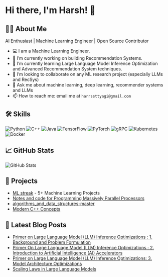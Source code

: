 # Hi there, I'm Harsh! 👋 

## 🧑‍💻 About Me
AI Enthusiast | Machine Learning Engineer | Open Source Contributor

- 💻 I am a Machine Learning Engineer.
- 🔭 I’m currently working on building Recommendation Systems.
- 🌱 I’m currently learning Large Language Model Inference Optimization and Advanced Recommendation System techniques.
- 👯 I’m looking to collaborate on any ML research project (especially LLMs and RecSys)
- 💬 Ask me about machine learning, deep learning, recommender systems and LLMs
- 📫 How to reach me: email me at `harrssttyagi@gmail.com`




## 🛠 Skills

![Python](https://img.shields.io/badge/Python-3776AB?style=for-the-badge&logo=python&logoColor=white)
![C++](https://img.shields.io/badge/C++-00599C?style=for-the-badge&logo=cplusplus&logoColor=white)
![Java](https://img.shields.io/badge/Java-007396?style=for-the-badge&logo=java&logoColor=white)
![TensorFlow](https://img.shields.io/badge/TensorFlow-FF6F00?style=for-the-badge&logo=tensorflow&logoColor=white)
![PyTorch](https://img.shields.io/badge/PyTorch-EE4C2C?style=for-the-badge&logo=pytorch&logoColor=white)
![gRPC](https://img.shields.io/badge/gRPC-0078D7?style=for-the-badge&logo=grpc&logoColor=white)
![Kubernetes](https://img.shields.io/badge/Kubernetes-326CE5?style=for-the-badge&logo=kubernetes&logoColor=white)
![Docker](https://img.shields.io/badge/Docker-2496ED?style=for-the-badge&logo=docker&logoColor=white)


## 📈 GitHub Stats

![GitHub Stats](https://github-readme-stats.vercel.app/api?username=haaarrsssh&show_icons=true)


## 🚀 Projects

- [ML streak](https://github.com/haaarrsssh/ml) - 5+ Machine Learning Projects
- [Notes and code for Programming Massively Parallel Processors](https://github.com/harrrsssh/PMPP_notes)
- [algorithms_and_data_structures-master](https://github.com/haaarrsssh/algorithms_and_data_structures-master)
- [Modern C++ Concepts](https://github.com/haaarrsssh/modern-cpp-concepts)

## 🌱 Latest Blog Posts

- [Primer on Large Language Model (LLM) Inference Optimizations : 1. Background and Problem Formulation](https://haaarrsssh.github.io/posts/LLM_inference_1/)
- [Primer On Large Language Model (LLM) Inference Optimizations : 2. Introduction to Artificial Intelligence (AI) Accelerators](https://haaarrsssh.github.io/posts/LLM_inference_2)
- [Primer on Large Language Model (LLM) Inference Optimizations: 3. Model Architecture Optimizations](https://haaarrsssh.github.io/posts/model_architecture_optimizations/)
- [Scaling Laws in Large Language Models](https://haaarrrsssh.github.io/posts/scaling_laws/)


<!--
**haaarrsssh/haaarrsssh** is a ✨ _special_ ✨ repository because its `README.md` (this file) appears on your GitHub profile.

Here are some ideas to get you started:


-->
